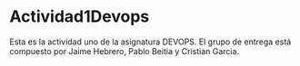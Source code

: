 # Actividad1Devops

Esta es la actividad uno de la asignatura DEVOPS. El grupo de entrega está compuesto por Jaime Hebrero, Pablo Beitia y Cristian Garcia.
